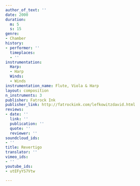 ```yaml
---
author_of_text: ''
date: 2000
duration:
  m: 5
  s: 15
genre:
- Chamber
history:
- performer: ''
  timeplaces:
  - ''
instrumentation:
  Harp:
  - Harp
  Winds:
  - Winds
instrumentation_name: Flute, Viola & Harp
layout: composition
n_instruments: 3
publisher: Fatrock Ink
publisher_link: http://fatrockink.com/lefkowitzdavid.html
reviews:
- date: ''
  link: ''
  publication: ''
  quote: ''
  reviewer: ''
soundcloud_ids:
- ''
title: Revertigo
translator: ''
vimeo_ids:
- ''
youtube_ids:
- utEFyYS7Vtw

---
```

